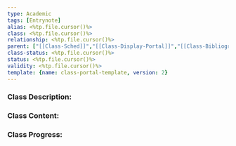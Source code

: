 ```yaml
---
type: Academic
tags: [Entrynote]
alias: <%tp.file.cursor()%>
class: <%tp.file.cursor()%>
relationship: <%tp.file.cursor()%>
parent: ["[[Class-Sched]]","[[Class-Display-Portal]]","[[Class-Bibliography]]"]
class-status: <%tp.file.cursor()%>
status: <%tp.file.cursor()%>
validity: <%tp.file.cursor()%>
template: {name: class-portal-template, version: 2} 
---
```

### Class Description:

### Class Content:

### Class Progress: 

